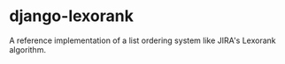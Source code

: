 # django-lexorank
A reference implementation of a list ordering system like JIRA's Lexorank algorithm.
